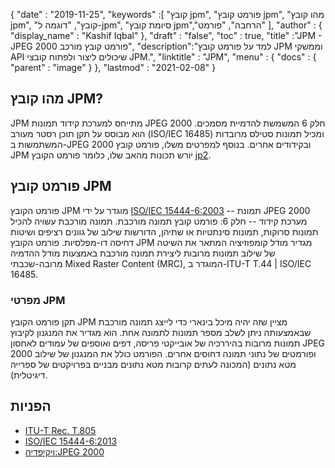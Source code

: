 {
  "date" : "2019-11-25",
  "keywords" :[ "קובץ jpm", "פורמט קובץ jpm", "מהו קובץ jpm", "קובץ", "דוגמה ל-jpm", "סיומת קובץ jpm","הרחבה", "פורמט" ],
  "author" : {
    "display_name" : "Kashif Iqbal"
},
  "draft" : "false",
  "toc" : true,
  "title" :"JPM - JPEG 2000 פורמט קובץ מורכב",
  "description":"למד על פורמט קובץ JPM וממשקי API שיכולים ליצור ולפתוח קובצי JPM.",
  "linktitle" : "JPM",
  "menu" : {
    "docs" : {
      "parent" : "image"
}
},
  "lastmod" : "2021-02-08"
}

## מהו קובץ JPM?

JPM מתייחס למערכת קידוד תמונות JPEG 2000 חלק 6 המשמשת להדמיית מסמכים. הוא מבוסס על תקן תוכן רסטר מעורב (ISO/IEC 16485) ומכיל תמונות סטילס מרובדות המשתמשות ב-JPEG 2000 ובקידודים אחרים. בנוסף למפרטים משלו, פורמט קובץ JPM יורש תכונות מהאב שלו, כלומר פורמט הקובץ [jp2](/he/image/jp2/).

## פורמט קובץ JPM

פורמט הקובץ JPM מוגדר על ידי [ISO/IEC 15444-6:2003](http://www.iso.org/iso/home/store/catalogue_ics/catalogue_detail_ics.htm?csnumber=61124) -- תמונת JPEG 2000 מערכת קידוד -- חלק 6: פורמט קובץ תמונה מורכבת. תמונה מורכבת עשויה להכיל תמונות סרוקות, תמונות סינתטיות או שתיהן, הדורשות שילוב של גוונים רציפים ושיטות דחיסה דו-מפלסיות. פורמט הקובץ JPM מגדיר מודל קומפוזיציה המתאר את השיטה של שילוב תמונות מרובות ליצירת תמונה מורכבת באמצעות מודל ההדמיה מרובה-שכבתי Mixed Raster Content (MRC), המוגדר ב-ITU-T T.44 | ISO/IEC 16485.

### מפרטי JPM
תקן פורמט הקובץ JPM מציין שזה יהיה מיכל בינארי כדי לייצג תמונה מורכבת שבאמצעותה ניתן לשלב מספר תמונות לתמונה אחת. הוא מגדיר את המנגנון לקיבוץ תמונות מרובות בהיררכיה של אובייקטי פריסה, דפים ואוספים של עמודים לאחסון JPEG 2000 ופורמטים של נתוני תמונה דחוסים אחרים. הפורמט כולל את המנגנון של שילוב מטא נתונים (המכונה לעתים קרובות מטא נתונים מבניים בפרויקטים של ספרייה דיגיטלית).

## הפניות

* [ITU-T Rec. T.805](http://www.itu.int/rec/T-REC-T.805/en)
* [ISO/IEC 15444-6:2013](http://www.iso.org/iso/home/store/catalogue_ics/catalogue_detail_ics.htm?csnumber=61124)
* [ויקיפדיה:JPEG 2000](https://en.wikipedia.org/wiki/JPEG_2000)

